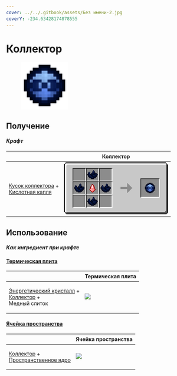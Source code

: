 ```yaml
---
cover: ../../.gitbook/assets/Без имени-2.jpg
coverY: -234.63428174878555
---
```


# Коллектор

<figure><img src="../../.gitbook/assets/collector_128.png" alt=""><figcaption></figcaption></figure>

## Получение

#### _Крафт_

| ㅤ                                                                                                       |  Коллектор                               |
| ------------------------------------------------------------------------------------------------------- | ---------------------------------------- |
| <p><a href="collector_fragments.md">Кусок коллектора</a> +<br><a href="acid.md">Кислотная капля</a></p> | ![](../../.gitbook/assets/collector.png) |

## Использование

#### _Как ингредиент при крафте_

#### [Термическая плита](thermoelectric_plate.md)

| ㅤ                                                                                                                           |  Термическая плита                                   |
| --------------------------------------------------------------------------------------------------------------------------- | ---------------------------------------------------- |
| <p><a href="energy_crystal.md">Энергетический кристалл</a> +<br><a href="collector.md">Коллектор</a> +<br>Медный слиток</p> | ![](../../.gitbook/assets/thermoelectric\_plate.png) |

#### [Ячейка пространства](dislocator_advanced.md)

| ㅤ                                                                                                      |  Ячейка пространства                                |
| ------------------------------------------------------------------------------------------------------ | --------------------------------------------------- |
| <p><a href="collector.md">Коллектор</a> +<br><a href="spawner_seeker.md">Пространственное ядро</a></p> | ![](../../.gitbook/assets/dislocator\_advanced.png) |

